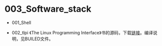 # 003_Software_stack

* 001_Shell

* 002_tlpi
《The Linux Programming Interface》书的源码，下载[链接](https://man7.org/tlpi/code/index.html)。编译说明，见BUILED文件。